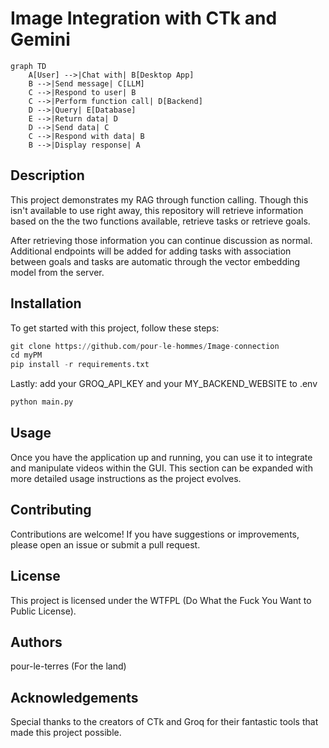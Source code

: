 # Image Integration with CTk and Gemini

```mermaid
graph TD
    A[User] -->|Chat with| B[Desktop App]
    B -->|Send message| C[LLM]
    C -->|Respond to user| B
    C -->|Perform function call| D[Backend]
    D -->|Query| E[Database]
    E -->|Return data| D
    D -->|Send data| C
    C -->|Respond with data| B
    B -->|Display response| A

```

## Description
This project demonstrates my RAG through function calling. Though this isn't available to use right away, this repository will retrieve information based on the the two functions available, retrieve tasks or retrieve goals.

After retrieving those information you can continue discussion as normal. Additional endpoints will be added for adding tasks with association between goals and tasks are automatic through the vector embedding model from the server.

## Installation
To get started with this project, follow these steps:

```python
git clone https://github.com/pour-le-hommes/Image-connection
cd myPM
pip install -r requirements.txt
```

Lastly:
add your GROQ_API_KEY and your MY_BACKEND_WEBSITE to .env

```python
python main.py
```

## Usage
Once you have the application up and running, you can use it to integrate and manipulate videos within the GUI. This section can be expanded with more detailed usage instructions as the project evolves.

## Contributing
Contributions are welcome! If you have suggestions or improvements, please open an issue or submit a pull request.

## License
This project is licensed under the WTFPL (Do What the Fuck You Want to Public License).

## Authors
pour-le-terres (For the land)

## Acknowledgements
Special thanks to the creators of CTk and Groq for their fantastic tools that made this project possible.